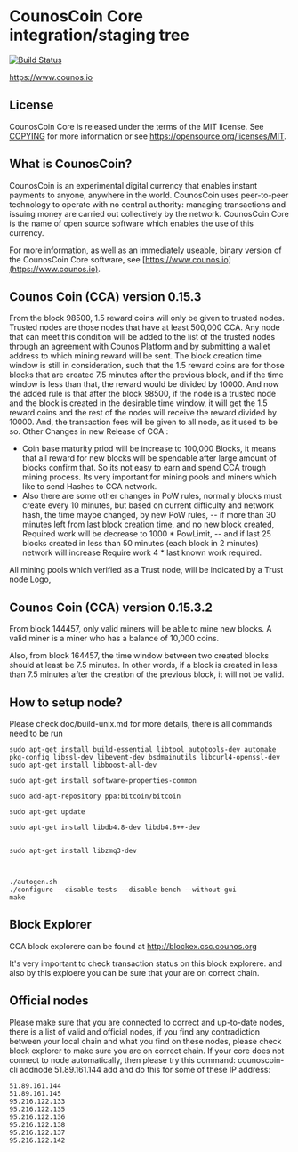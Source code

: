 CounosCoin Core integration/staging tree
=====================================

[![Build Status](https://travis-ci.org/counoscoin-project/counoscoin.svg?branch=master)](https://travis-ci.org/counoscoin-project/counoscoin)

https://www.counos.io

License
-------

CounosCoin Core is released under the terms of the MIT license. See [COPYING](COPYING) for more
information or see https://opensource.org/licenses/MIT.

What is CounosCoin?
----------------

CounosCoin is an experimental digital currency that enables instant payments to
anyone, anywhere in the world. CounosCoin uses peer-to-peer technology to operate
with no central authority: managing transactions and issuing money are carried
out collectively by the network. CounosCoin Core is the name of open source
software which enables the use of this currency.

For more information, as well as an immediately useable, binary version of
the CounosCoin Core software, see [https://www.counos.io](https://www.counos.io).


Counos Coin (CCA) version 0.15.3 
--------------------------------
From the block 98500, 1.5 reward coins will only be given to trusted nodes.
Trusted nodes are those nodes that have at least 500,000 CCA.
Any node that can meet this condition will be added to the list of the trusted nodes through an agreement with Counos Platform and by submitting a wallet address to which mining reward will be sent.
The block creation time window is still in consideration, such that the 1.5 reward coins are for those blocks that are created 7.5 minutes after the previous block, and if the time window is less than that, the reward would be divided by 10000. And now the added rule is that after the block 98500, if the node is a trusted node and the block is created in the desirable time window, it will get the 1.5 reward coins and the rest of the nodes will receive the reward divided by 10000.
And, the transaction fees will be given to all node, as it used to be so.
Other Changes in new Release of CCA :
- Coin base maturity priod  will be increase to 100,000 Blocks, it means that all reward for new blocks will be spendable after large amount of blocks confirm that. So its not easy to earn and spend CCA trough mining process. Its very important for mining pools and miners which like to send Hashes to CCA network.
- Also there are some other changes in PoW rules, normally blocks must create every 10 minutes, but based on current difficulty and network hash, the time maybe changed, by new PoW rules, 
  -- if more than 30 minutes left from last block  creation time, and no new block created, Required work will be decrease to 1000 * PowLimit, 
  -- and if last 25 blocks created in less than 50 minutes (‌each block in 2 minutes) network will increase Require work 4 * last known work required. 

All mining pools which verified as a Trust node, will be indicated by a Trust node Logo, 

Counos Coin (CCA) version 0.15.3.2
----------------------------------

From block 144457, only valid miners will be able to mine new blocks. A valid miner is a miner who has a balance of 10,000 coins.

Also, from block 164457, the time window between two created blocks should at least be 7.5 minutes. In other words, if a block is created in less than 7.5 minutes after the creation of the previous block, it will not be valid.


How to setup node?
----------------

Please check doc/build-unix.md for more details, there is all commands need to be run

  	sudo apt-get install build-essential libtool autotools-dev automake pkg-config libssl-dev libevent-dev bsdmainutils libcurl4-openssl-dev
 	sudo apt-get install libboost-all-dev
	
  	sudo apt-get install software-properties-common
	
	sudo add-apt-repository ppa:bitcoin/bitcoin
	
	sudo apt-get update
	
	sudo apt-get install libdb4.8-dev libdb4.8++-dev
	

	sudo apt-get install libzmq3-dev



	./autogen.sh
	./configure --disable-tests --disable-bench --without-gui
	make


Block Explorer
--------------

CCA block explorere can be found at http://blockex.csc.counos.org

It's very important to check transaction status on this block explorere. and also by this exploere you can be sure that your are on correct chain.

Official nodes
----------

Please make sure that you are connected to correct and up-to-date nodes, there is a list of valid and official nodes, if  you find any contradiction between your local chain and what you find on these nodes, please check block explorer to make sure you are on correct chain.
If your core does not connect to node automatically, then please try this command:
counoscoin-cli addnode 51.89.161.144 add 
and do this for some of these IP address:

	51.89.161.144
	51.89.161.145
	95.216.122.133
	95.216.122.135
	95.216.122.136
	95.216.122.138
	95.216.122.137
	95.216.122.142
	
